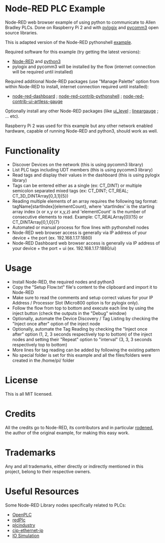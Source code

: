 # Node-RED PLC Example
Node-RED web browser example of using python to communicate to Allen Bradley PLCs. Done on Raspberry Pi 2 and with [pylogix](https://github.com/dmroeder/pylogix) and [pycomm3](https://github.com/ottowayi/pycomm3) open source libraries.

This is adapted version of the Node-RED pythonshell [example](https://flows.nodered.org/flow/778859ca2503db35ff0e12341508efef).

Required software for this example (try getting the latest versions):
- [Node-RED](https://nodered.org) and [python3](https://www.python.org)
- pylogix and pycomm3 will be installed by the flow (internet connection will be required until installed)

Required additional Node-RED packages (use "Manage Palette" option from within Node-RED to install, internet connection required until installed):
- [node-red-dashboard](https://flows.nodered.org/node/node-red-dashboard) ; [node-red-contrib-pythonshell](https://flows.nodered.org/node/node-red-contrib-pythonshell) ; [node-red-contrib-ui-artless-gauge](https://flows.nodered.org/node/node-red-contrib-ui-artless-gauge)

Optionally install any other Node-RED packages (like [ui_level](https://flows.nodered.org/node/node-red-contrib-ui-level) ; [lineargauge](https://flows.nodered.org/node/node-red-node-ui-lineargauge) ; ... etc).

Raspberry Pi 2 was used for this example but any other network enabled hardware, capable of running Node-RED and python3, should work as well.

# Functionality
- Discover Devices on the network (this is using pycomm3 library)
- List PLC tags including UDT members (this is using pycomm3 library)
- Read tags and display their values in the dashboard (this is using pylogix library)
- Tags can be entered either as a single (ex: CT_DINT) or multiple semicolon separated mixed tags (ex: CT_DINT; CT_REAL; CT_3D_DINTArray[0,3,1]{5})
- Reading multiple elements of an array requires the following tag format: tagName[startIndex]{elementCount}, where 'startIndex' is the starting array index (x or x,y or x,y,z) and 'elementCount' is the number of consecutive elements to read. Example: CT_REALArray[0]{15} or CT_DINTArray[0,1,0]{7}
- Automated or manual process for flow lines with pythonshell nodes
- Node-RED web browser access is generally via IP address of your device + the port (ex. 192.168.1.17:1880)
- Node-RED Dashboard web browser access is generally via IP address of your device + the port + ui (ex. 192.168.1.17:1880/ui)

# Usage
- Install Node-RED, the required nodes and python3
- Copy the "Setup Flow.txt" file's content to the clipboard and import it to Node-RED
- Make sure to read the comments and setup correct values for your IP Address / Processor Slot (Micro800 option is for pylogix only).
- Follow the flow from top to bottom and execute each line by using the inject button (check the outputs in the "Debug" window)
- Optionally, automate the Device Discovery / Tag Listing by checking the "Inject once after" option of the inject node
- Optionally, automate the Tag Reading by checking the "Inject once after" option (1, 2, 3 seconds respectively top to bottom) of the inject nodes and setting their "Repeat" option to "interval" (3, 3, 3 seconds respectively top to bottom)
- More lines for tag reading can be added by following the existing pattern
- No special folder is set for this example and all the files/folders were created in the /home/pi/ folder

# License
This is all MIT licensed.

# Credits
All the credits go to Node-RED, its contributors and in particular [rodened](https://flows.nodered.org/user/rodened), the author of the original example, for making this easy work.

# Trademarks
Any and all trademarks, either directly or indirectly mentioned in this project, belong to their respective owners.

# Useful Resources
Some Node-RED Library nodes specifically related to PLCs:
- [OpenPLC](https://flows.nodered.org/node/node-red-contrib-openplc)
- [redPlc](https://flows.nodered.org/node/node-red-contrib-redplc)
- [plcindustry](https://flows.nodered.org/node/plcindustry)
- [cip-ethernet-ip](https://flows.nodered.org/node/node-red-contrib-cip-ethernet-ip)
- [IO Simulation](https://flows.nodered.org/flow/eb24c4815ed772c244836dbbebd8e9d5)
